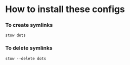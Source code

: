 # How to install these configs

### To create symlinks
```stow dots```

### To delete symlinks
```stow --delete dots```